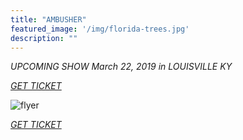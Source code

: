 ```yaml
---
title: "AMBUSHER"
featured_image: '/img/florida-trees.jpg'
description: ""
---
```


*UPCOMING SHOW March 22, 2019 in LOUISVILLE KY*

*[GET TICKET](https://www.eventbrite.com/e/ambusher-and-ifiwere2-tickets-58018842921)*

![flyer](/img/22mar19-flyer.png)

*[GET TICKET](https://www.eventbrite.com/e/ambusher-and-ifiwere2-tickets-58018842921)*

